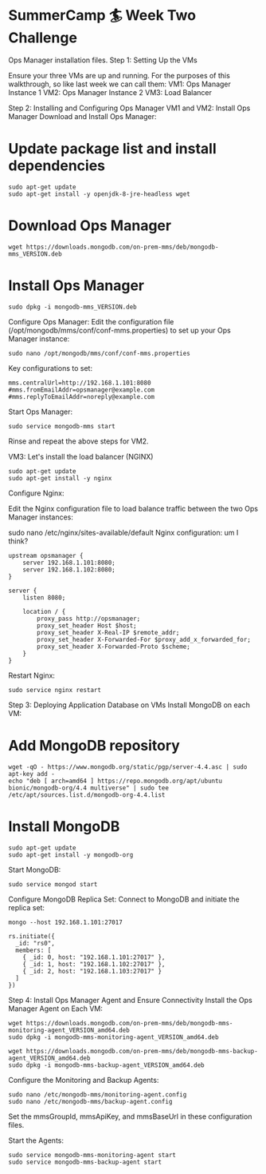 # SummerCamp 🏄 Week Two Challenge 

Ops Manager installation files.
Step 1: Setting Up the VMs

Ensure your three VMs are up and running. For the purposes of this walkthrough, so like last week we can call them:
VM1: Ops Manager Instance 1
VM2: Ops Manager Instance 2
VM3: Load Balancer

Step 2: Installing and Configuring Ops Manager
VM1 and VM2: Install Ops Manager
Download and Install Ops Manager:

# Update package list and install dependencies
```
sudo apt-get update
sudo apt-get install -y openjdk-8-jre-headless wget
```

# Download Ops Manager
```
wget https://downloads.mongodb.com/on-prem-mms/deb/mongodb-mms_VERSION.deb
```

# Install Ops Manager
```
sudo dpkg -i mongodb-mms_VERSION.deb
```

Configure Ops Manager:
Edit the configuration file (/opt/mongodb/mms/conf/conf-mms.properties) to set up your Ops Manager instance:
```
sudo nano /opt/mongodb/mms/conf/conf-mms.properties
```
Key configurations to set:
```
mms.centralUrl=http://192.168.1.101:8080
#mms.fromEmailAddr=opsmanager@example.com
#mms.replyToEmailAddr=noreply@example.com
```

Start Ops Manager:
```
sudo service mongodb-mms start
```

Rinse and repeat the above steps for VM2.

VM3: Let's install the load balancer (NGINX)

```
sudo apt-get update
sudo apt-get install -y nginx
```
Configure Nginx:

Edit the Nginx configuration file to load balance traffic between the two Ops Manager instances:

sudo nano /etc/nginx/sites-available/default
Nginx configuration: um I think?
```
upstream opsmanager {
    server 192.168.1.101:8080;
    server 192.168.1.102:8080;
}

server {
    listen 8080;

    location / {
        proxy_pass http://opsmanager;
        proxy_set_header Host $host;
        proxy_set_header X-Real-IP $remote_addr;
        proxy_set_header X-Forwarded-For $proxy_add_x_forwarded_for;
        proxy_set_header X-Forwarded-Proto $scheme;
    }
}
```
Restart Nginx:
```
sudo service nginx restart
```
Step 3: Deploying Application Database on VMs
Install MongoDB on each VM:

# Add MongoDB repository
```
wget -qO - https://www.mongodb.org/static/pgp/server-4.4.asc | sudo apt-key add -
echo "deb [ arch=amd64 ] https://repo.mongodb.org/apt/ubuntu bionic/mongodb-org/4.4 multiverse" | sudo tee /etc/apt/sources.list.d/mongodb-org-4.4.list
```

# Install MongoDB
```
sudo apt-get update
sudo apt-get install -y mongodb-org
```
Start MongoDB:
```
sudo service mongod start
```
Configure MongoDB Replica Set:
Connect to MongoDB and initiate the replica set:

```
mongo --host 192.168.1.101:27017

rs.initiate({
  _id: "rs0",
  members: [
    { _id: 0, host: "192.168.1.101:27017" },
    { _id: 1, host: "192.168.1.102:27017" },
    { _id: 2, host: "192.168.1.103:27017" }
  ]
})
```
Step 4: Install Ops Manager Agent and Ensure Connectivity
Install the Ops Manager Agent on Each VM:
```
wget https://downloads.mongodb.com/on-prem-mms/deb/mongodb-mms-monitoring-agent_VERSION_amd64.deb
sudo dpkg -i mongodb-mms-monitoring-agent_VERSION_amd64.deb
```
```
wget https://downloads.mongodb.com/on-prem-mms/deb/mongodb-mms-backup-agent_VERSION_amd64.deb
sudo dpkg -i mongodb-mms-backup-agent_VERSION_amd64.deb
```
Configure the Monitoring and Backup Agents:
```
sudo nano /etc/mongodb-mms/monitoring-agent.config
sudo nano /etc/mongodb-mms/backup-agent.config
```
Set the mmsGroupId, mmsApiKey, and mmsBaseUrl in these configuration files.

Start the Agents:

```
sudo service mongodb-mms-monitoring-agent start
sudo service mongodb-mms-backup-agent start
```
